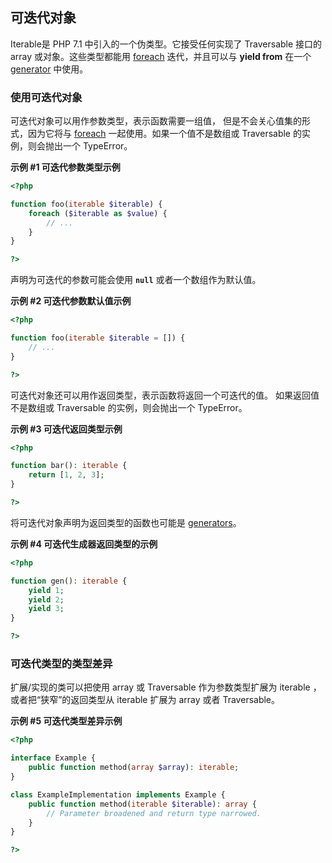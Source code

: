 可迭代对象
----------

<span class="type">Iterable</span>是 PHP 7.1
中引入的一个伪类型。它接受任何实现了 <span
class="classname">Traversable</span> 接口的 <span
class="type">array</span> 或对象。这些类型都能用
<a href="/control-structures/foreach.html" class="link">foreach</a>
迭代，并且可以与 **yield from** 在一个
<a href="/language/generators.html" class="link">generator</a> 中使用。

### 使用可迭代对象

可迭代对象可以用作参数类型，表示函数需要一组值，
但是不会关心值集的形式，因为它将与
<a href="/control-structures/foreach.html" class="link">foreach</a>
一起使用。如果一个值不是数组或 <span
class="classname">Traversable</span> 的实例，则会抛出一个 <span
class="classname">TypeError</span>。

**示例 \#1 可迭代参数类型示例**

``` php
<?php

function foo(iterable $iterable) {
    foreach ($iterable as $value) {
        // ...
    } 
}

?>
```

声明为可迭代的参数可能会使用 **`null`** 或者一个数组作为默认值。

**示例 \#2 可迭代参数默认值示例**

``` php
<?php

function foo(iterable $iterable = []) {
    // ...
}

?>
```

可迭代对象还可以用作返回类型，表示函数将返回一个可迭代的值。
如果返回值不是数组或 <span class="classname">Traversable</span>
的实例，则会抛出一个 <span class="classname">TypeError</span>。

**示例 \#3 可迭代返回类型示例**

``` php
<?php

function bar(): iterable {
    return [1, 2, 3];
}

?>
```

将可迭代对象声明为返回类型的函数也可能是
<a href="/language/generators.html" class="link">generators</a>。

**示例 \#4 可迭代生成器返回类型的示例**

``` php
<?php

function gen(): iterable {
    yield 1;
    yield 2;
    yield 3;
}

?>
```

### 可迭代类型的类型差异

扩展/实现的类可以把使用 <span class="type">array</span> 或 <span
class="classname">Traversable</span> 作为参数类型扩展为 <span
class="type">iterable</span> ，或者把“狭窄”的返回类型从 <span
class="type">iterable</span> 扩展为 <span class="type">array</span> 或者
<span class="classname">Traversable</span>。

**示例 \#5 可迭代类型差异示例**

``` php
<?php

interface Example {
    public function method(array $array): iterable;
}

class ExampleImplementation implements Example {
    public function method(iterable $iterable): array {
        // Parameter broadened and return type narrowed.
    }
}

?>
```
